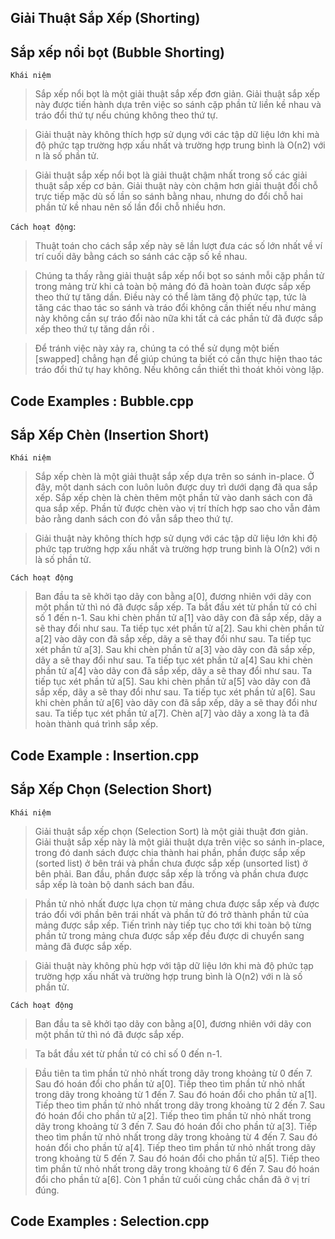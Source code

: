 ## Giải Thuật Sắp Xếp (Shorting)

## Sắp xếp nổi bọt (Bubble Shorting)

` Khái niệm `

>Sắp xếp nổi bọt là một giải thuật sắp xếp đơn giản. Giải thuật sắp xếp này được tiến hành dựa trên việc so sánh cặp phần tử liền kề nhau và tráo đổi thứ tự nếu chúng không theo thứ tự.

>Giải thuật này không thích hợp sử dụng với các tập dữ liệu lớn khi mà độ phức tạp trường hợp xấu nhất và trường hợp trung bình là Ο(n2) với n là số phần tử.

>Giải thuật sắp xếp nổi bọt là giải thuật chậm nhất trong số các giải thuật sắp xếp cơ bản. Giải thuật này còn chậm hơn giải thuật đổi chỗ trực tiếp mặc dù số lần so sánh bằng nhau, nhưng do đổi chỗ hai phần tử kề nhau nên số lần đổi chỗ nhiều hơn.

` Cách hoạt động `: 

>Thuật toán cho cách sắp xếp này sẽ lần lượt đưa các số lớn nhất về ví trí cuối dãy bằng cách so sánh các cặp số kề nhau.

>Chúng ta thấy rằng giải thuật sắp xếp nổi bọt so sánh mỗi cặp phần tử trong mảng trừ khi cả toàn bộ mảng đó đã hoàn toàn được sắp xếp theo thứ tự tăng dần. Điều này có thể làm tăng độ phức tạp, tức là tăng các thao tác so sánh và tráo đổi không cần thiết nếu như mảng này không cần sự tráo đổi nào nữa khi tất cả các phần tử đã được sắp xếp theo thứ tự tăng dần rồi .

>Để tránh việc này xảy ra, chúng ta có thể sử dụng một biến [swapped] chẳng hạn để giúp chúng ta biết có cần thực hiện thao tác tráo đổi thứ tự hay không. Nếu không cần thiết thì thoát khỏi vòng lặp.

## Code Examples : Bubble.cpp


## Sắp Xếp Chèn (Insertion Short)

` Khái niệm `

>Sắp xếp chèn là một giải thuật sắp xếp dựa trên so sánh in-place. Ở đây, một danh sách con luôn luôn được duy trì dưới dạng đã qua sắp xếp. Sắp xếp chèn là chèn thêm một phần tử vào danh sách con đã qua sắp xếp. Phần tử được chèn vào vị trí thích hợp sao cho vẫn đảm bảo rằng danh sách con đó vẫn sắp theo thứ tự.

>Giải thuật này không thích hợp sử dụng với các tập dữ liệu lớn khi độ phức tạp trường hợp xấu nhất và trường hợp trung bình là Ο(n2) với n là số phần tử.

` Cách hoạt động `

>Ban đầu ta sẽ khởi tạo dãy con bằng a[0], đương nhiên với dãy con một phần tử thì nó đã được sắp xếp.
  >Ta bắt đầu xét từ phần tử có chỉ số 1 đến n-1.
  >Sau khi chèn phần tử a[1] vào dãy con đã sắp xếp, dãy a sẽ thay đổi như sau. Ta tiếp tục xét phần tử a[2].
  >Sau khi chèn phần tử a[2] vào dãy con đã sắp xếp, dãy a sẽ thay đổi như sau. Ta tiếp tục xét phần tử a[3].
  >Sau khi chèn phần tử a[3] vào dãy con đã sắp xếp, dãy a sẽ thay đổi như sau. Ta tiếp tục xét phần tử a[4]
  >Sau khi chèn phần tử a[4] vào dãy con đã sắp xếp, dãy a sẽ thay đổi như sau. Ta tiếp tục xét phần tử a[5].
  >Sau khi chèn phần tử a[5] vào dãy con đã sắp xếp, dãy a sẽ thay đổi như sau. Ta tiếp tục xét phần tử a[6].
  >Sau khi chèn phần tử a[6] vào dãy con đã sắp xếp, dãy a sẽ thay đổi như sau. Ta tiếp tục xét phần tử a[7].
  >Chèn a[7] vào dãy a xong là ta đã hoàn thành quá trình sắp xếp.

## Code Example : Insertion.cpp

## Sắp Xếp Chọn (Selection Short)

` Khái niệm `

>Giải thuật sắp xếp chọn (Selection Sort) là một giải thuật đơn giản. Giải thuật sắp xếp này là một giải thuật dựa trên việc so sánh in-place, trong đó danh sách được chia thành hai phần, phần được sắp xếp (sorted list) ở bên trái và phần chưa được sắp xếp (unsorted list) ở bên phải. Ban đầu, phần được sắp xếp là trống và phần chưa được sắp xếp là toàn bộ danh sách ban đầu.

>Phần tử nhỏ nhất được lựa chọn từ mảng chưa được sắp xếp và được tráo đổi với phần bên trái nhất và phần tử đó trở thành phần tử của mảng được sắp xếp. Tiến trình này tiếp tục cho tới khi toàn bộ từng phần tử trong mảng chưa được sắp xếp đều được di chuyển sang mảng đã được sắp xếp.

>Giải thuật này không phù hợp với tập dữ liệu lớn khi mà độ phức tạp trường hợp xấu nhất và trường hợp trung bình là O(n2) với n là số phần tử.

` Cách hoạt động `
 
>Ban đầu ta sẽ khởi tạo dãy con bằng a[0], đương nhiên với dãy con một phần tử thì nó đã được sắp xếp.

>Ta bắt đầu xét từ phần tử có chỉ số 0 đến n-1.

   >Đầu tiên ta tìm phần tử nhỏ nhất trong dãy trong khoảng từ 0 đến 7. Sau đó hoán đổi cho phần tử a[0].
   >Tiếp theo tìm phần tử nhỏ nhất trong dãy trong khoảng từ 1 đến 7. Sau đó hoán đổi cho phần tử a[1].
   >Tiếp theo tìm phần tử nhỏ nhất trong dãy trong khoảng từ 2 đến 7. Sau đó hoán đổi cho phần tử a[2].
   >Tiếp theo tìm phần tử nhỏ nhất trong dãy trong khoảng từ 3 đến 7. Sau đó hoán đổi cho phần tử a[3].
   >Tiếp theo tìm phần tử nhỏ nhất trong dãy trong khoảng từ 4 đến 7. Sau đó hoán đổi cho phần tử a[4].
   >Tiếp theo tìm phần tử nhỏ nhất trong dãy trong khoảng từ 5 đến 7. Sau đó hoán đổi cho phần tử a[5].
   >Tiếp theo tìm phần tử nhỏ nhất trong dãy trong khoảng từ 6 đến 7. Sau đó hoán đổi cho phần tử a[6].
   >Còn 1 phần tử cuối cùng chắc chắn đã ở vị trí đúng.


## Code Examples : Selection.cpp




